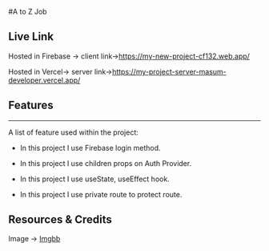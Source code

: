 #A to Z Job

## Live Link
Hosted in Firebase ->
client link->https://my-new-project-cf132.web.app/

Hosted in Vercel->
server link->https://my-project-server-masum-developer.vercel.app/


## Features
***
A list of feature used within the project:

* In this project I use Firebase login method.

* In this project I use children props on Auth Provider.

* In this project I use useState, useEffect hook.

* In this project I use private route to protect route.


## Resources & Credits

Image -> [Imgbb](https://imgbb.com/)
